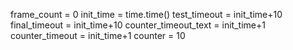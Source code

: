 frame_count = 0
        init_time = time.time()
        test_timeout = init_time+10
        final_timeout = init_time+10
        counter_timeout_text = init_time+1
        counter_timeout = init_time+1
        counter = 10

